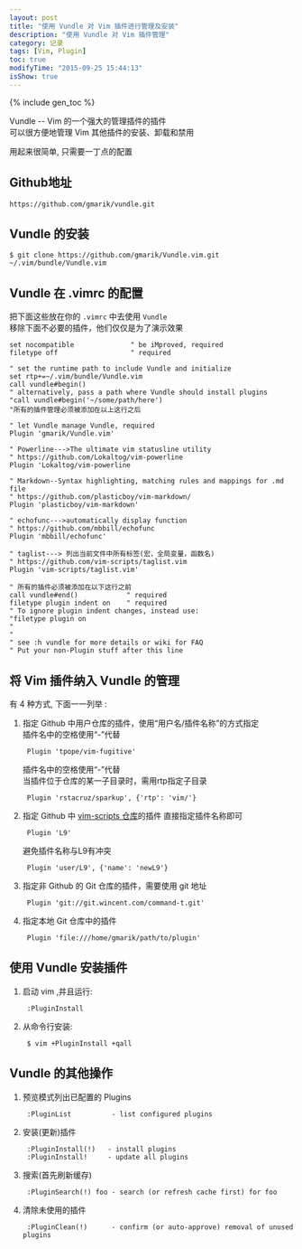 ```yaml
---
layout: post
title: "使用 Vundle 对 Vim 插件进行管理及安装"
description: "使用 Vundle 对 Vim 插件管理"
category: 记录
tags: [Vim, Plugin]
toc: true
modifyTime: "2015-09-25 15:44:13"
isShow: true
---
```


{% include gen_toc %}

Vundle -- Vim 的一个强大的管理插件的插件   
可以很方便地管理 Vim 其他插件的安装、卸载和禁用  

用起来很简单, 只需要一丁点的配置  

## Github地址

	https://github.com/gmarik/vundle.git 

## Vundle 的安装

	$ git clone https://github.com/gmarik/Vundle.vim.git ~/.vim/bundle/Vundle.vim  

## Vundle 在 .vimrc 的配置

把下面这些放在你的 `.vimrc` 中去使用 `Vundle`  
移除下面不必要的插件，他们仅仅是为了演示效果   

	set nocompatible              " be iMproved, required
	filetype off                  " required

	" set the runtime path to include Vundle and initialize
	set rtp+=~/.vim/bundle/Vundle.vim
	call vundle#begin()
	" alternatively, pass a path where Vundle should install plugins
	"call vundle#begin('~/some/path/here')
	"所有的插件管理必须被添加在以上这行之后

	" let Vundle manage Vundle, required
	Plugin 'gmarik/Vundle.vim'

	" Powerline--->The ultimate vim statusline utility  
	" https://github.com/Lokaltog/vim-powerline
	Plugin 'Lokaltog/vim-powerline

	" Markdown--Syntax highlighting, matching rules and mappings for .md file
	" https://github.com/plasticboy/vim-markdown/
	Plugin 'plasticboy/vim-markdown'

	" echofunc--->automatically display function 
	" https://github.com/mbbill/echofunc 
	Plugin 'mbbill/echofunc'

	" taglist---> 列出当前文件中所有标签(宏，全局变量，函数名) 
	" https://github.com/vim-scripts/taglist.vim 
	Plugin 'vim-scripts/taglist.vim'  

	" 所有的插件必须被添加在以下这行之前
	call vundle#end()            " required
	filetype plugin indent on    " required
	" To ignore plugin indent changes, instead use:
	"filetype plugin on
	"
	"
	" see :h vundle for more details or wiki for FAQ
	" Put your non-Plugin stuff after this line

## 将 Vim 插件纳入 Vundle 的管理  

有 4 种方式, 下面一一列举 :  

1. 指定 Github 中用户仓库的插件，使用“用户名/插件名称”的方式指定  
   插件名中的空格使用“-”代替  

		Plugin 'tpope/vim-fugitive'

	插件名中的空格使用“-”代替  
	当插件位于仓库的某一子目录时，需用rtp指定子目录  

		Plugin 'rstacruz/sparkup', {'rtp': 'vim/'}

2. 指定 Github 中 [vim-scripts 仓库](http://vim-scripts.org/vim/scripts.html)的插件
   直接指定插件名称即可  

		Plugin 'L9'

	避免插件名称与L9有冲突  
	
		Plugin 'user/L9', {'name': 'newL9'}

3. 指定非 Github 的 Git 仓库的插件，需要使用 git 地址  

		Plugin 'git://git.wincent.com/command-t.git'

4. 指定本地 Git 仓库中的插件  

		Plugin 'file:///home/gmarik/path/to/plugin'


## 使用 Vundle 安装插件

1. 启动 vim ,并且运行:  

		:PluginInstall

2. 从命令行安装:  

		$ vim +PluginInstall +qall

## Vundle 的其他操作  

1. 预览模式列出已配置的 Plugins

		:PluginList          - list configured plugins

2. 安装(更新)插件

		:PluginInstall(!)	- install plugins
		:PluginInstall!		- update all plugins

3. 搜索(首先刷新缓存)

		:PluginSearch(!) foo - search (or refresh cache first) for foo

4. 清除未使用的插件

		:PluginClean(!)      - confirm (or auto-approve) removal of unused plugins

